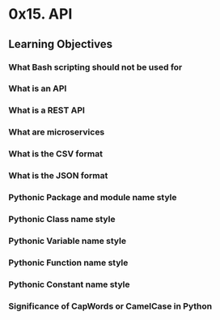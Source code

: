 # 0x15. API
## Learning Objectives
### What Bash scripting should not be used for
### What is an API
### What is a REST API
### What are microservices
### What is the CSV format
### What is the JSON format
### Pythonic Package and module name style
### Pythonic Class name style
### Pythonic Variable name style
### Pythonic Function name style
### Pythonic Constant name style
### Significance of CapWords or CamelCase in Python

